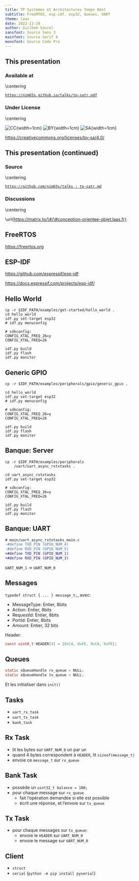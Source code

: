 ```yaml
---
title: TP Systèmes et Architectures Temps Réel
subtitle: FreeRTOS, esp-idf, esp32, Queues, UART
theme: laas
date: 2022-11-28
author: Guilhem Saurel
sansfont: Source Sans 3
mainfont: Source Serif 4
monofont: Source Code Pro
---
```


## This presentation

### Available at

\centering

[`https://nim65s.github.io/talks/tp-satr.pdf`](https://nim65s.github.io/talks/tp-satr.pdf)

### Under License

\centering

![CC](media/cc.png){width=1cm}
![BY](media/by.png){width=1cm}
![SA](media/sa.png){width=1cm}

<https://creativecommons.org/licenses/by-sa/4.0/>

## This presentation (continued)

### Source

\centering

[`https://github.com/nim65s/talks :
tp-satr.md`](https://github.com/nim65s/talks/blob/main/tp-satr.md)

### Discussions

\centering

\url{https://matrix.to/\#/\#conception-orientee-objet:laas.fr}

## FreeRTOS

<https://freertos.org>

## ESP-IDF

<https://github.com/espressif/esp-idf>

<https://docs.espressif.com/projects/esp-idf/>

## Hello World

```
cp -r $IDF_PATH/examples/get-started/hello_world .
cd hello_world
idf.py set-target esp32
# idf.py menuconfig
```

```
# sdkconfig:
CONFIG_XTAL_FREQ_26=y
CONFIG_XTAL_FREQ=26
```


```
idf.py build
idf.py flash
idf.py monitor
```

## Generic GPIO

```
cp -r $IDF_PATH/examples/peripherals/gpio/generic_gpio .

cd hello_world
idf.py set-target esp32
# idf.py menuconfig
```

```
# sdkconfig:
CONFIG_XTAL_FREQ_26=y
CONFIG_XTAL_FREQ=26
```


```
idf.py build
idf.py flash
idf.py monitor
```

## Banque: Server

```
cp -r $IDF_PATH/examples/peripherals
    /uart/uart_async_rxtxtasks .

cd uart_async_rxtxtasks
idf.py set-target esp32
```

```
# sdkconfig:
CONFIG_XTAL_FREQ_26=y
CONFIG_XTAL_FREQ=26
```


```
idf.py build
idf.py flash
idf.py monitor
```

## Banque: UART

```diff
# main/uart_async_rxtxtasks_main.c
-#define TXD_PIN (GPIO_NUM_4)
-#define RXD_PIN (GPIO_NUM_5)
+#define TXD_PIN (GPIO_NUM_1)
+#define RXD_PIN (GPIO_NUM_3)
```

`UART_NUM_1` -> `UART_NUM_0`


## Messages

`typedef struct { ... } message_t;`, avec:

- MessageType: Entier, 8bits
- Action: Entier, 8bits
- RequestId: Entier, 8bits
- PortId: Entier, 8bits
- Amount: Entier, 32 bits

Header:

```c
const uint8_t HEADER[4] = {0xCA, 0xFE, 0xCA, 0xFE};
```

## Queues

```c
static xQueueHandle rx_queue = NULL;
static xQueueHandle tx_queue = NULL;
```

Et les initialiser dans `init()`

## Tasks

- `uart_rx_task`
- `uart_tx_task`
- `bank_task`

## Rx Task

- lit les bytes sur `UART_NUM_0` un par un
- quand 4 bytes correspondent à `HEADER`, lit `sizeof(message_t)`
- envoie ce `message_t` sur `rx_queue`

## Bank Task

- possède un `uint32_t balance = 100;`
- pour chaque message sur `rx_queue`
    - fait l’opération demandée si elle est possible
    - écrit une réponse, et l’envoie sur `tx_queue`

## Tx Task

- pour chaque messages sur `tx_queue`:
    - envoie le `HEADER` sur `UART_NUM_0`
    - envoie le message sur `UART_NUM_0`



## Client

- `struct`
- `serial` (`python -m pip install pyserial`)
